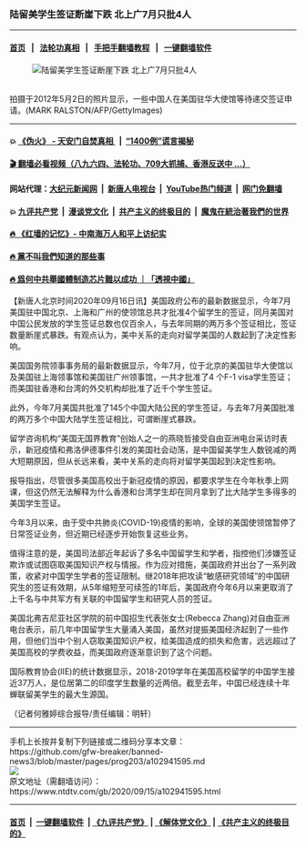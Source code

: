 ### 陆留美学生签证断崖下跌 北上广7月只批4人
------------------------

#### [首页](https://github.com/gfw-breaker/banned-news3/blob/master/README.md) &nbsp;&nbsp;|&nbsp;&nbsp; [法轮功真相](https://github.com/begood0513/basic/blob/master/README.md)  &nbsp;&nbsp;|&nbsp;&nbsp; [手把手翻墙教程](https://github.com/gfw-breaker/guides/wiki)  &nbsp;&nbsp;|&nbsp;&nbsp; [一键翻墙软件](https://github.com/gfw-breaker/nogfw/blob/master/README.md)  



<div><div class="featured_image">
 <figure>
  <img alt="陆留美学生签证断崖下跌 北上广7月只批4人" src="https://i.ntdtv.com/assets/uploads/2020/09/GettyImages-143649628-800x450.jpg"/>
 </figure><br/>
 <span class="caption">
  拍摄于2012年5月2日的照片显示，一些中国人在美国驻华大使馆等待递交签证申请。(MARK RALSTON/AFP/GettyImages)
 </span>
</div>
</div><hr/>

#### 💥 [《伪火》 - 天安门自焚真相 ](http://158.247.195.190:10000/videos/blog/weihuo.html)&nbsp; |&nbsp; [“1400例”谎言揭秘  ](http://158.247.195.190:10000/videos/blog/jiexi1400.html)

#### [ 🎬  翻墙必看视频（八九六四、法轮功、709大抓捕、香港反送中 ...）](https://github.com/gfw-breaker/links/blob/master/banned.md)

#### 网站代理：[大纪元新闻网](http://158.247.195.190:10080/gb/) &nbsp;|&nbsp; [新唐人电视台](http://158.247.195.190:8808/gb/)  &nbsp;|&nbsp; [YouTube热门频道](http://158.247.195.190/youtube.html) &nbsp;|&nbsp; [网门免翻墙](http://158.247.195.190:11000/show.aspx?name=ogHome)

#### 💥 [九评共产党](http://158.247.195.190:10000/videos/res/jiuping/)&nbsp; |&nbsp; [漫谈党文化](http://158.247.195.190:10000/videos/res/mtdwh/)&nbsp; |&nbsp; [共产主义的终极目的](http://158.247.195.190:10000/videos/res/zjmd/)&nbsp; |&nbsp; [魔鬼在統治著我們的世界](http://158.247.195.190:10000/videos/res/TheSpecter/)  

#### [ 🔥  《红墙的记忆》- 中南海万人和平上访纪实](http://158.247.195.190:10000/videos/news/../legend/index.html)

#### [ 🔥  黨不叫我們知道的那些事](http://158.247.195.190:10000/videos/news/truth02.html)

#### [ 🔥  爲何中共舉國體制造芯片難以成功 ｜「透視中國」](http://158.247.195.190:10000/videos/news/don03.html)

<div><div class="post_content" itemprop="articleBody">
 <p>
  【新唐人北京时间2020年09月16日讯】美国政府公布的最新数据显示，今年7月美国驻中国北京、上海和广州的使领馆总共才批准4个留学生的签证，同月美国对中国公民发放的学生签证总数也仅百余人，与去年同期的两万多个签证相比，签证数量断崖式暴跌。有观点认为，美中关系的走向对留学美国的人数起到了决定性影响。
 </p>
 <p>
  美国国务院领事事务局的最新数据显示，今年7月，位于北京的美国驻华大使馆以及美国驻上海领事馆和美国驻广州领事馆，一共才批准了4 个F-1 visa学生签证；而美国驻香港和台湾的外交机构却批准了近千个学生签证。
 </p>
 <p>
  此外，今年7月美国共批准了145个中国大陆公民的学生签证，与去年7月美国批准的两万多个中国大陆学生签证相比，可谓断崖式暴跌。
 </p>
 <p>
  留学咨询机构“美国无国界教育”创始人之一的燕晓哲接受自由亚洲电台采访时表示，新冠疫情和弗洛伊德事件引发的美国社会动荡，是中国留美学生人数锐减的两大短期原因，但从长远来看，美中关系的走向将对留学美国起到决定性影响。
 </p>
 <p>
  报导指出，尽管很多美国高校出于新冠疫情的原因，都要求学生在今年秋季上网课，但这仍然无法解释为什么香港和台湾学生却在同月拿到了比大陆学生多得多的美国学生签证。
 </p>
 <p>
  今年3月以来，由于受中共肺炎(COVID-19)疫情的影响，全球的美国使领馆暂停了日常签证业务，但近期已经逐步开始恢复这些业务。
 </p>
 <p>
  值得注意的是，美国司法部近年起诉了多名中国留学生和学者，指控他们涉嫌签证欺诈或试图窃取美国知识产权与情报。作为应对措施，美国政府并出台了一系列政策，收紧对中国学生学者的签证限制。继2018年把攻读“敏感研究领域”的中国研究生的签证有效期，从5年缩短至可续签的1年后，美国政府今年6月以来更取消了上千名与中共军方有关联的中国留学生和研究人员的签证。
 </p>
 <p>
  美国北弗吉尼亚社区学院的前中国招生代表张女士(Rebecca Zhang)对自由亚洲电台表示，前几年中国留学生大量涌入美国，虽然对提振美国经济起到了一些作用，但他们当中个别人窃取美国知识产权，给美国造成的损失和危害，远远超过了美国高校的学费收益，而美国政府逐渐意识到了这个问题。
 </p>
 <p>
  国际教育协会(IIE)的统计数据显示，2018-2019学年在美国高校留学的中国学生接近37万人，是位居第二的印度学生数量的近两倍。截至去年，中国已经连续十年蝉联留美学生的最大生源国。
 </p>
 <p>
  （记者何雅婷综合报导/责任编辑：明轩）
 </p>
 <div class="single_ad">
 </div>
</div>
</div>
<hr/>
手机上长按并复制下列链接或二维码分享本文章：<br/>
https://github.com/gfw-breaker/banned-news3/blob/master/pages/prog203/a102941595.md <br/>
<a href='https://github.com/gfw-breaker/banned-news3/blob/master/pages/prog203/a102941595.md'><img src='https://github.com/gfw-breaker/banned-news3/blob/master/pages/prog203/a102941595.md.png'/></a> <br/>
原文地址（需翻墙访问）：https://www.ntdtv.com/gb/2020/09/15/a102941595.html


------------------------
#### [首页](https://github.com/gfw-breaker/banned-news3/blob/master/README.md) &nbsp;|&nbsp; [一键翻墙软件](https://github.com/gfw-breaker/nogfw/blob/master/README.md) &nbsp;| [《九评共产党》](https://github.com/gfw-breaker/9ping.md/blob/master/README.md#九评之一评共产党是什么) | [《解体党文化》](https://github.com/gfw-breaker/jtdwh.md/blob/master/README.md) | [《共产主义的终极目的》](https://github.com/gfw-breaker/gczydzjmd.md/blob/master/README.md)


<img src='http://gfw-breaker.win/banned-news3/pages/prog203/a102941595.md' width='0px' height='0px'/>